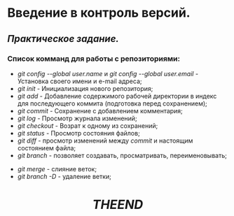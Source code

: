 # **Введение в контроль версий.**
## *Практическое задание.*
### Список комманд для работы с репозиториями:
+ *git config --global user.name* и *git config --global user.email* - Установка своего имени и e-mail адреса;
+ *git init* - Инициализация нового репозитория;
+ *git add* - Добавление содержимого рабочей директории в индекс для последующего коммита (подготовка перед сохранением);
+ *git commit* - Сохранение с добавлением комментария;
+ *git log* - Просмотр журнала изменений;
+ *git checkout* - Возрат к одному из сохранений;
+ *git status* - Просмотр состояния файлов;
+ *git diff* - просмотр изменений между *commit* и настоящим состоянием файла;
+ *git branch* - позволяет создавать, просматривать, переименовывать;
* *git merge* - слияние веток;
* *git branch -D* - удаление ветки;
# $$ THE END$$


